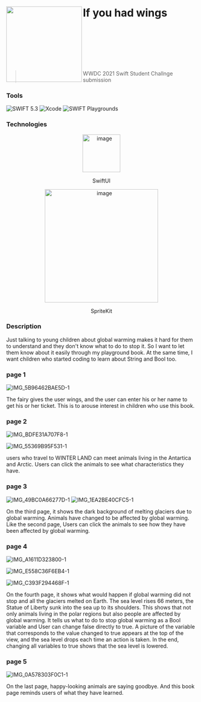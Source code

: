 # If you had wings<img src="https://user-images.githubusercontent.com/28949235/115189409-5f4ff380-a121-11eb-93d5-335e73945651.png" align=left width=200> 
<br>
<br>
<br>
<br>
<br>
<br>



> WWDC 2021 Swift Student Challnge submission

### Tools

![SWIFT 5.3](https://img.shields.io/static/v1?style=for-the-badge&logo=swift&message=SWIFT5.3&label=&color=FA7343&labelColor=000000) ![Xcode](https://img.shields.io/static/v1?style=for-the-badge&logo=xcode&message=Xcode12.4&label=&color=1675F9&labelColor=000000) ![SWIFT Playgrounds](https://img.shields.io/static/v1?style=for-the-badge&logo=swift&message=SwiftPLAYGROUNDS3.4.1&label=&color=FA7343&labelColor=f9e7d7)

### Technologies

<p align=center><img src="https://user-images.githubusercontent.com/28949235/115190700-66780100-a123-11eb-929c-f0360c133853.png" alt="image" width=100 /></p>

<p align=center>SwiftUI</p>

<p align=center><img src="https://user-images.githubusercontent.com/28949235/115191618-a4c1f000-a124-11eb-81fe-046fe8a58942.png" alt="image" width=300 /></p>

<p align=center>SpriteKit</p>

### Description

 Just talking to young children about global warming makes it hard for them to understand and they don't know what to do to stop it. So I want to let them know about it easily through my playground book. At the same time, I want children who started coding to learn about String and Bool too.

### page 1

![IMG_5B96462BAE5D-1](https://user-images.githubusercontent.com/28949235/115189531-90c8bf00-a121-11eb-96f7-64ece6ef93ca.jpeg)

The fairy gives the user wings, and the user can enter his or her name to get his or her ticket. This is to arouse interest in children who use this book. 

### page 2

![IMG_BDFE31A707F8-1](https://user-images.githubusercontent.com/28949235/115189806-0fbdf780-a122-11eb-9ad8-f945875ba2ad.jpeg)

![IMG_55369B95F531-1](https://user-images.githubusercontent.com/28949235/115189794-0a60ad00-a122-11eb-9269-cd02dcc63526.jpeg)

users who travel to WINTER LAND can meet animals living in the Antartica and Arctic. Users can click the animals to see what characteristics they have.

### page 3

![IMG_49BC0A66277D-1](https://user-images.githubusercontent.com/28949235/115189914-37ad5b00-a122-11eb-97c7-9e2396651b6c.jpeg)
![IMG_1EA2BE40CFC5-1](https://user-images.githubusercontent.com/28949235/115189949-46940d80-a122-11eb-983d-d314fed45d4d.jpeg)

On the third page, it shows the dark background of melting glaciers due to global warming. Animals have changed to be affected by global warming. Like the second page, Users can click the animals to see how they have been affected by global warming.

### page 4

![IMG_A1611D323800-1](https://user-images.githubusercontent.com/28949235/115190111-80651400-a122-11eb-952c-4a2d8d5110ca.jpeg)

![IMG_E558C36F6EB4-1](https://user-images.githubusercontent.com/28949235/115190133-89ee7c00-a122-11eb-9a51-0c34fe89c4ec.jpeg)



![IMG_C393F294468F-1](https://user-images.githubusercontent.com/28949235/115190129-8824b880-a122-11eb-9408-607f202bbcca.jpeg)

On the fourth page, it shows what would happen if global warming did not stop and all the glaciers melted on Earth. The sea level rises 66 meters, the Statue of Liberty sunk into the sea up to its shoulders. This shows that not only animals living in the polar regions but also people are affected by global warming. It tells us what to do to stop global warming as a Bool variable and User can change false directly to true. A picture of the variable that corresponds to the value changed to true appears at the top of the view, and the sea level drops each time an action is taken. In the end, changing all variables to true shows that the sea level is lowered.

### page 5

![IMG_0A578303F0C1-1](https://user-images.githubusercontent.com/28949235/115190192-a1c60000-a122-11eb-8dba-da0464aea130.jpeg)

On the last page, happy-looking animals are saying goodbye. And this book page reminds users of what they have learned.
